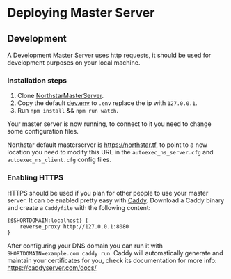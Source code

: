 # Deploying Master Server

## Development

A Development Master Server uses http requests, it should be used for development purposes on your local machine.

### Installation steps

1. Clone [NorthstarMasterServer](https://github.com/R2Northstar/NorthstarMasterServer).
1. Copy the default [dev.env](https://github.com/R2Northstar/NorthstarMasterServer/blob/main/dev.env) to `.env` replace the ip with `127.0.0.1`.
1. Run `npm install` && `npm run watch`.

Your master server is now running, to connect to it you need to change some configuration files. 

Northstar default masterserver is https://northstar.tf, to point to a new location you need to modify this URL in the `autoexec_ns_server.cfg` and `autoexec_ns_client.cfg` config files.

### Enabling HTTPS

HTTPS should be used if you plan for other people to use your master server. It can be enabled pretty easy with [Caddy](https://caddyserver.com/). Download a Caddy binary and create a `Caddyfile` with the following content:

```
{$SHORTDOMAIN:localhost} {
    reverse_proxy http://127.0.0.1:8080
}
```

After configuring your DNS domain you can run it with `SHORTDOMAIN=example.com caddy run`. Caddy will automatically generate and maintain your certificates for you, check its documentation for more info: https://caddyserver.com/docs/
